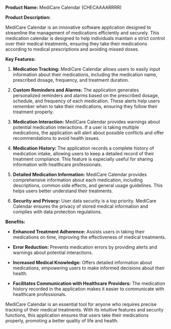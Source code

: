 **Product Name:** MediCare Calendar (CHECAAAARRRR)

**Product Description:**

MediCare Calendar is an innovative software application designed to streamline the management of medications efficiently and securely. This medication calendar is designed to help individuals maintain a strict control over their medical treatments, ensuring they take their medications according to medical prescriptions and avoiding missed doses.

**Key Features:**

1. **Medication Tracking:** MediCare Calendar allows users to easily input information about their medications, including the medication name, prescribed dosage, frequency, and treatment duration.

2. **Custom Reminders and Alarms:** The application generates personalized reminders and alarms based on the prescribed dosage, schedule, and frequency of each medication. These alerts help users remember when to take their medications, ensuring they follow their treatment properly.

3. **Medication Interaction:** MediCare Calendar provides warnings about potential medication interactions. If a user is taking multiple medications, the application will alert about possible conflicts and offer recommendations to avoid health issues.

4. **Medication History:** The application records a complete history of medication intake, allowing users to keep a detailed record of their treatment compliance. This feature is especially useful for sharing information with healthcare professionals.

5. **Detailed Medication Information:** MediCare Calendar provides comprehensive information about each medication, including descriptions, common side effects, and general usage guidelines. This helps users better understand their treatments.

7. **Security and Privacy:** User data security is a top priority. MediCare Calendar ensures the privacy of stored medical information and complies with data protection regulations.

**Benefits:**

- **Enhanced Treatment Adherence:** Assists users in taking their medications on time, improving the effectiveness of medical treatments.

- **Error Reduction:** Prevents medication errors by providing alerts and warnings about potential interactions.

- **Increased Medical Knowledge:** Offers detailed information about medications, empowering users to make informed decisions about their health.

- **Facilitates Communication with Healthcare Providers:** The medication history recorded in the application makes it easier to communicate with healthcare professionals.

MediCare Calendar is an essential tool for anyone who requires precise tracking of their medical treatments. With its intuitive features and security functions, this application ensures that users take their medications properly, promoting a better quality of life and health.
